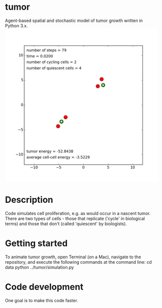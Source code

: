 tumor
======
Agent-based spatial and stochastic model of tumor growth written in Python 3.x. <img src="data/tumor.gif">

Description
======
Code simulates cell proliferation, e.g. as would occur in a nascent tumor. There are two types of cells - those that replicate ('cycle' in biological terms) and those that don't (called 'quiescent' by biologists). 

Getting started
======
To animate tumor growth, open Terminal (on a Mac), navigate to the repository, and execute the following commands at the command line:
cd data
python ../tumor/simulation.py

Code development
======
One goal is to make this code faster. 

 
